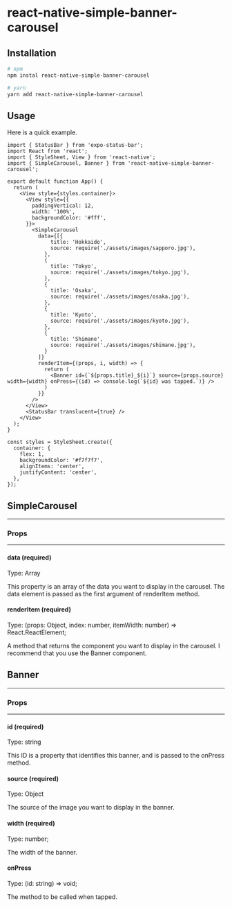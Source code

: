 # react-native-simple-banner-carousel

## Installation

```bash
# npm
npm instal react-native-simple-banner-carousel

# yarn
yarn add react-native-simple-banner-carousel
```

## Usage

Here is a quick example.

```tsx
import { StatusBar } from 'expo-status-bar';
import React from 'react';
import { StyleSheet, View } from 'react-native';
import { SimpleCarousel, Banner } from 'react-native-simple-banner-carousel';

export default function App() {
  return (
    <View style={styles.container}>
      <View style={{
        paddingVertical: 12,
        width: '100%',
        backgroundColor: '#fff',
      }}>
        <SimpleCarousel 
          data={[{
              title: 'Hokkaido',
              source: require('./assets/images/sapporo.jpg'),
            },
            {
              title: 'Tokyo',
              source: require('./assets/images/tokyo.jpg'),
            },
            {
              title: 'Osaka',
              source: require('./assets/images/osaka.jpg'),
            },
            {
              title: 'Kyoto',
              source: require('./assets/images/kyoto.jpg'),
            },
            {
              title: 'Shimane',
              source: require('./assets/images/shimane.jpg'),
            }
          ]}
          renderItem={(props, i, width) => {
            return (
              <Banner id={`${props.title}_${i}`} source={props.source} width={width} onPress={(id) => console.log(`${id} was tapped.`)} />
            )
          }} 
        />
      </View>
      <StatusBar translucent={true} />
    </View>
  );
}

const styles = StyleSheet.create({
  container: {
    flex: 1,
    backgroundColor: '#f7f7f7',
    alignItems: 'center',
    justifyContent: 'center',
  },
});
```

## SimpleCarousel

---

### Props

---

#### data (required)

Type: Array<Object>

This property is an array of the data you want to display in the carousel.
The data element is passed as the first argument of renderItem method.

#### renderItem (required)

Type: (props: Object, index: number, itemWidth: number) => React.ReactElement;

A method that returns the component you want to display in the carousel.
I recommend that you use the Banner component.

## Banner

---

### Props

---

#### id (required)

Type: string

This ID is a property that identifies this banner, and is passed to the onPress method.

#### source (required)

Type: Object

The source of the image you want to display in the banner.

#### width (required)

Type: number;

The width of the banner.

#### onPress

Type: (id: string) => void;

The method to be called when tapped.